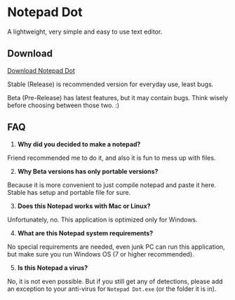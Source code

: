 # Notepad Dot 

A lightweight, very simple and easy to use text editor.

## Download

[Download Notepad Dot](https://github.com/ncyxie/Notepad-Dot/releases/)

Stable (Release) is recommended version for everyday use, least bugs.

Beta (Pre-Release) has latest features, but it may contain bugs.
Think wisely before choosing between those two. :)

## FAQ

1. **Why did you decided to make a notepad?**

Friend recommended me to do it, and also it is fun to mess up with files.

2. **Why Beta versions has only portable versions?**

Because it is more convenient to just compile notepad and paste it here.
Stable has setup and portable file for sure.

3. **Does this Notepad works with Mac or Linux?**

Unfortunately, no. This application is optimized only for Windows.

4. **What are this Notepad system requirements?**

No special requirements are needed, even junk PC can run this application, 
but make sure you run Windows OS (7 or higher recommended).

5. **Is this Notepad a virus?**

No, it is not even possible. But if you still get any of detections, 
please add an exception to your anti-virus for `Notepad Dot.exe` 
(or the folder it is in).
